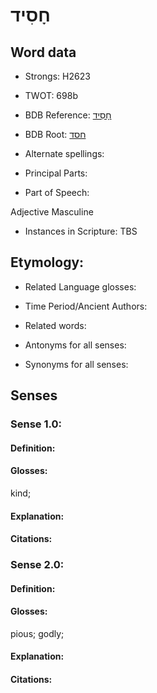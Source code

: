 # חָסִיד

<!-- Status: S2="NeedsEdits" -->
<!-- Lexica used for edits:   -->

## Word data

* Strongs: H2623

* TWOT: 698b

* BDB Reference: [חָסִיד](rc://en/bdb/dict/h.ed.ac)

* BDB Root: [חסד](rc://en/bdb/dict/h.ed.aa)

* Alternate spellings:

* Principal Parts:

* Part of Speech:

Adjective Masculine

* Instances in Scripture: TBS

## Etymology:

* Related Language glosses:

* Time Period/Ancient Authors:

* Related words:

* Antonyms for all senses:

* Synonyms for all senses:

## Senses

### Sense 1.0:

#### Definition:

#### Glosses:

kind; 

#### Explanation:

#### Citations:



### Sense 2.0:

#### Definition:

#### Glosses:

pious; godly; 

#### Explanation:

#### Citations:



